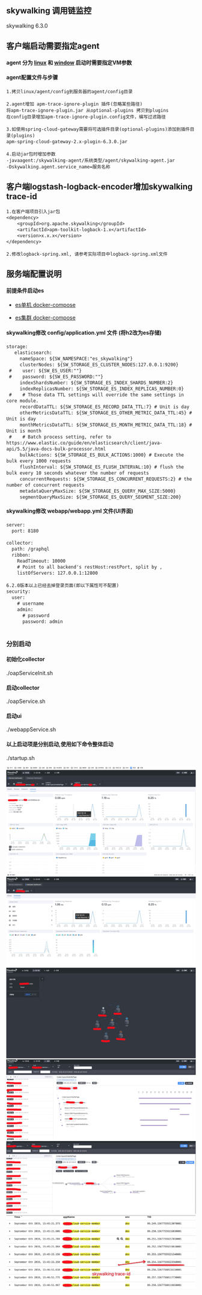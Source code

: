## skywalking 调用链监控

skywalking 6.3.0

## 客户端启动需要指定agent

#### agent 分为 [linux](https://mirrors.tuna.tsinghua.edu.cn/apache/skywalking/6.3.0/apache-skywalking-apm-6.3.0.tar.gz) 和 [window](http://mirrors.tuna.tsinghua.edu.cn/apache/skywalking/6.3.0/apache-skywalking-apm-6.3.0.zip) 启动时需要指定VM参数

#### agent配置文件与步骤
```
1.拷贝linux/agent/config到服务器的agent/config目录

2.agent增加 apm-trace-ignore-plugin 插件(忽略某些路径)
将apm-trace-ignore-plugin.jar 从optional-plugins 拷贝到plugins
在config目录增加apm-trace-ignore-plugin.config文件，编写过滤路径

3.如使用spring-cloud-gateway需要将可选插件目录(optional-plugins)添加到插件目录(plugins)
apm-spring-cloud-gateway-2.x-plugin-6.3.0.jar

4.启动jar包时增加参数
-javaagent:/skywalking-agent/系统类型/agent/skywalking-agent.jar
-Dskywalking.agent.service_name=服务名称

```

## 客户端logstash-logback-encoder增加skywalking trace-id
```
1.在客户端项目引入jar包
<dependency>
    <groupId>org.apache.skywalking</groupId>
    <artifactId>apm-toolkit-logback-1.x</artifactId>
    <version>x.x.x</version>
</dependency>

2.修改logback-spring.xml, 请参考实际项目中logback-spring.xml文件
```

## 服务端配置说明

#### 前提条件启动es 

- [es单机 docker-compose ](../zipkin/docker-compose.yml)

- [es集群 docker-compose ](../zipkin/docker-compose-es.yml)


#### skywalking修改 config/application.yml 文件 (将h2改为es存储)
```
storage:
   elasticsearch:
     nameSpace: ${SW_NAMESPACE:"es_skywalking"}
     clusterNodes: ${SW_STORAGE_ES_CLUSTER_NODES:127.0.0.1:9200}
 #    user: ${SW_ES_USER:""}
 #    password: ${SW_ES_PASSWORD:""}
     indexShardsNumber: ${SW_STORAGE_ES_INDEX_SHARDS_NUMBER:2}
     indexReplicasNumber: ${SW_STORAGE_ES_INDEX_REPLICAS_NUMBER:0}
 #    # Those data TTL settings will override the same settings in core module.
     recordDataTTL: ${SW_STORAGE_ES_RECORD_DATA_TTL:7} # Unit is day
     otherMetricsDataTTL: ${SW_STORAGE_ES_OTHER_METRIC_DATA_TTL:45} # Unit is day
     monthMetricsDataTTL: ${SW_STORAGE_ES_MONTH_METRIC_DATA_TTL:18} # Unit is month
 #    # Batch process setting, refer to https://www.elastic.co/guide/en/elasticsearch/client/java-api/5.5/java-docs-bulk-processor.html
     bulkActions: ${SW_STORAGE_ES_BULK_ACTIONS:1000} # Execute the bulk every 1000 requests
     flushInterval: ${SW_STORAGE_ES_FLUSH_INTERVAL:10} # flush the bulk every 10 seconds whatever the number of requests
     concurrentRequests: ${SW_STORAGE_ES_CONCURRENT_REQUESTS:2} # the number of concurrent requests
     metadataQueryMaxSize: ${SW_STORAGE_ES_QUERY_MAX_SIZE:5000}
     segmentQueryMaxSize: ${SW_STORAGE_ES_QUERY_SEGMENT_SIZE:200}
```

#### skywalking修改 webapp/webapp.yml 文件(UI界面)


```
server:
  port: 8180

collector:
  path: /graphql
  ribbon:
    ReadTimeout: 10000
    # Point to all backend's restHost:restPort, split by ,
    listOfServers: 127.0.0.1:12800

6.2.0版本以上已经去掉登录页面(即以下属性可不配置)
security:
  user:
    # username
    admin:
      # password
      password: admin
      
```
### 分别启动
#### 初始化collector

./oapServiceInit.sh

#### 启动collector

./oapService.sh

#### 启动ui

./webappService.sh

#### 以上启动项是分别启动,使用如下命令整体启动

./startup.sh


![skywalking_01](../docs/image/skywalking_01.png)
![skywalking_02](../docs/image/skywalking_02.png)
![skywalking_03](../docs/image/skywalking_03.png)
![skywalking_04](../docs/image/skywalking_04.png)
![skywalking_05](../docs/image/skywalking_05.png)
![skywalking_06](../docs/image/skywalking_06.png)